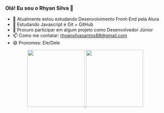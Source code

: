 ### Olá! Eu sou o Rhyan Silva 👋

- 🔭 Atualmente estou estudando Desenvolvimento Front-End pela Alura
- 🌱 Estudando Javascript e Git + GitHub
- 👯 Procuro participar em algum projeto como Desenvolvedor Júnior
- 📫 Como me contatar: rhyansilvasantos88@gmail.com
- 😄 Pronomes: Ele/Dele

<div align="center">
  <a href="https://github.com/RhyannSilva">
  <img height="180em" src="https://github-readme-stats.vercel.app/api?username=RhyannSilva&show_icons=true&theme=dracula&include_all_commits=true&count_private=true"/>
  <img height="180em" src="https://github-readme-stats.vercel.app/api/top-langs/?username=RhyannSilva&layout=compact&langs_count=7&theme=dracula"/>
</div>
